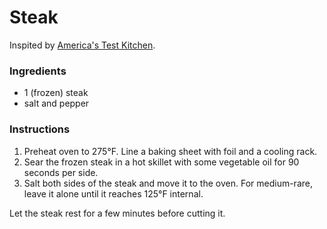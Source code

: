 # Steak

Inspited by [America's Test Kitchen](https://www.cooksillustrated.com/how_tos/8741-the-science-of-cooking-frozen-steaks).

### Ingredients

- 1 (frozen) steak
- salt and pepper

### Instructions

1. Preheat oven to 275&deg;F. Line a baking sheet with foil and a cooling rack.
2. Sear the frozen steak in a hot skillet with some vegetable oil for 90 seconds per side.
3. Salt both sides of the steak and move it to the oven. For medium-rare, leave it alone until it reaches 125&deg;F internal.

Let the steak rest for a few minutes before cutting it.
